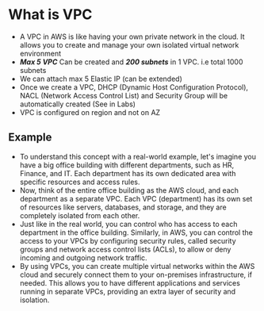 # What is VPC
- A VPC in AWS is like having your own private network in the cloud. It allows you to create and manage your own isolated virtual network environment
- **_Max 5 VPC_** Can be created and **_200 subnets_** in 1 VPC. i.e total 1000 subnets
- We can attach max 5 Elastic IP (can be extended)
- Once we create a VPC, DHCP (Dynamic Host Configuration Protocol), NACL (Network Access Control List) and Security Group will be automatically created (See in Labs)
- VPC is configured on region and not on AZ 

## Example
- To understand this concept with a real-world example, let's imagine you have a big office building with different departments, such as HR, Finance, and IT. Each department has its own dedicated area with specific resources and access rules.
- Now, think of the entire office building as the AWS cloud, and each department as a separate VPC. Each VPC (department) has its own set of resources like servers, databases, and storage, and they are completely isolated from each other.
- Just like in the real world, you can control who has access to each department in the office building. Similarly, in AWS, you can control the access to your VPCs by configuring security rules, called security groups and network access control lists (ACLs), to allow or deny incoming and outgoing network traffic.
- By using VPCs, you can create multiple virtual networks within the AWS cloud and securely connect them to your on-premises infrastructure, if needed. This allows you to have different applications and services running in separate VPCs, providing an extra layer of security and isolation.

